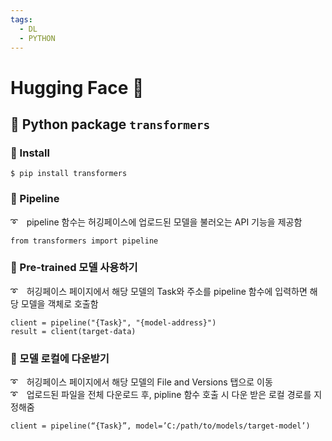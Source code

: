 ```yaml
---
tags:
  - DL
  - PYTHON
---
```


# Hugging Face 🤗

## 🎇 Python package `transformers`
### 📌 Install

    $ pip install transformers

### 📌 Pipeline
➰　pipeline 함수는 허깅페이스에 업로드된 모델을 불러오는 API 기능을 제공함

    from transformers import pipeline

### 📌 Pre-trained 모델 사용하기
➰　허깅페이스 페이지에서 해당 모델의 Task와 주소를 pipeline 함수에 입력하면 해당 모델을 객체로 호출함

    client = pipeline("{Task}", "{model-address}")
    result = client(target-data)

### 📌 모델 로컬에 다운받기
➰　허깅페이스 페이지에서 해당 모델의 File and Versions 탭으로 이동<br>
➰　업로드된 파일을 전체 다운로드 후, pipline 함수 호출 시 다운 받은 로컬 경로를 지정해줌
    
    client = pipeline(“{Task}”, model=’C:/path/to/models/target-model’)